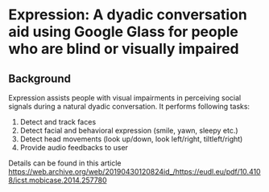 # Expression: A dyadic conversation aid using Google Glass for people who are blind or visually impaired

## Background
Expression assists people with visual impairments in perceiving  social  signals  during a natural dyadic conversation. It performs following tasks:
1. Detect and track faces
2. Detect facial and behavioral expression (smile, yawn, sleepy etc.)
3. Detect head movements (look up/down, look left/right, tiltleft/right)
4. Provide audio feedbacks to user

Details can be found in this article https://web.archive.org/web/20190430120824id_/https://eudl.eu/pdf/10.4108/icst.mobicase.2014.257780

